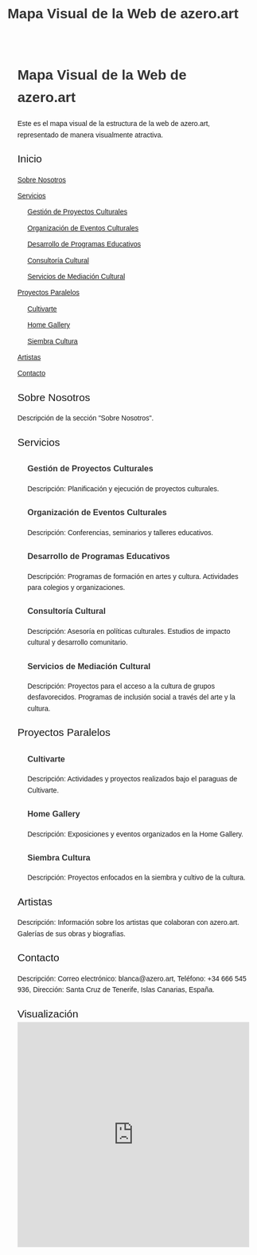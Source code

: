 # Mapa Visual de la Web de azero.art

<style>
  body {
    font-family: Arial, sans-serif;
    line-height: 1.6;
  }
  .container {
    max-width: 800px;
    margin: auto;
    padding: 20px;
  }
  h1, h2, h3, h4, h5, h6 {
    color: #333;
  }
  ul {
    list-style: none;
    padding: 0;
  }
  li {
    margin: 10px 0;
  }
  .section-title {
    font-size: 1.5em;
    margin-top: 20px;
  }
  .sub-section {
    margin-left: 20px;
  }
  iframe {
    border: 1px solid rgba(0, 0, 0, 0.1);
    width: 100%;
    height: 450px;
  }
</style>

<div class="container">
  <h1>Mapa Visual de la Web de azero.art</h1>
  <p>Este es el mapa visual de la estructura de la web de azero.art, representado de manera visualmente atractiva.</p>

  <div class="section-title">Inicio</div>
  <ul>
    <li><a href="#sobre-nosotros">Sobre Nosotros</a></li>
    <li><a href="#servicios">Servicios</a>
      <ul class="sub-section">
        <li><a href="#gestion-de-proyectos-culturales">Gestión de Proyectos Culturales</a></li>
        <li><a href="#organizacion-de-eventos-culturales">Organización de Eventos Culturales</a></li>
        <li><a href="#desarrollo-de-programas-educativos">Desarrollo de Programas Educativos</a></li>
        <li><a href="#consultoria-cultural">Consultoría Cultural</a></li>
        <li><a href="#servicios-de-mediacion-cultural">Servicios de Mediación Cultural</a></li>
      </ul>
    </li>
    <li><a href="#proyectos-paralelos">Proyectos Paralelos</a>
      <ul class="sub-section">
        <li><a href="#cultivarte">Cultivarte</a></li>
        <li><a href="#home-gallery">Home Gallery</a></li>
        <li><a href="#siembra-cultura">Siembra Cultura</a></li>
      </ul>
    </li>
    <li><a href="#artistas">Artistas</a></li>
    <li><a href="#contacto">Contacto</a></li>
  </ul>

  <div id="sobre-nosotros" class="section-title">Sobre Nosotros</div>
  <p>Descripción de la sección "Sobre Nosotros".</p>

  <div id="servicios" class="section-title">Servicios</div>

  <div id="gestion-de-proyectos-culturales" class="sub-section">
    <h3>Gestión de Proyectos Culturales</h3>
    <p>Descripción: Planificación y ejecución de proyectos culturales.</p>
  </div>

  <div id="organizacion-de-eventos-culturales" class="sub-section">
    <h3>Organización de Eventos Culturales</h3>
    <p>Descripción: Conferencias, seminarios y talleres educativos.</p>
  </div>

  <div id="desarrollo-de-programas-educativos" class="sub-section">
    <h3>Desarrollo de Programas Educativos</h3>
    <p>Descripción: Programas de formación en artes y cultura. Actividades para colegios y organizaciones.</p>
  </div>

  <div id="consultoria-cultural" class="sub-section">
    <h3>Consultoría Cultural</h3>
    <p>Descripción: Asesoría en políticas culturales. Estudios de impacto cultural y desarrollo comunitario.</p>
  </div>

  <div id="servicios-de-mediacion-cultural" class="sub-section">
    <h3>Servicios de Mediación Cultural</h3>
    <p>Descripción: Proyectos para el acceso a la cultura de grupos desfavorecidos. Programas de inclusión social a través del arte y la cultura.</p>
  </div>

  <div id="proyectos-paralelos" class="section-title">Proyectos Paralelos</div>

  <div id="cultivarte" class="sub-section">
    <h3>Cultivarte</h3>
    <p>Descripción: Actividades y proyectos realizados bajo el paraguas de Cultivarte.</p>
  </div>

  <div id="home-gallery" class="sub-section">
    <h3>Home Gallery</h3>
    <p>Descripción: Exposiciones y eventos organizados en la Home Gallery.</p>
  </div>

  <div id="siembra-cultura" class="sub-section">
    <h3>Siembra Cultura</h3>
    <p>Descripción: Proyectos enfocados en la siembra y cultivo de la cultura.</p>
  </div>

  <div id="artistas" class="section-title">Artistas</div>
  <p>Descripción: Información sobre los artistas que colaboran con azero.art. Galerías de sus obras y biografías.</p>

  <div id="contacto" class="section-title">Contacto</div>
  <p>Descripción: Correo electrónico: blanca@azero.art, Teléfono: +34 666 545 936, Dirección: Santa Cruz de Tenerife, Islas Canarias, España.</p>

  <div class="section-title">Visualización</div>
  <iframe src="https://www.figma.com/embed?embed_host=share&url=https%3A%2F%2Fwww.figma.com%2Fboard%2FXUto46Dslw0xKIcqs9Bkmy%2FUntitled%3Fnode-id%3D0-1%26t%3DWqyO23fQ0Sd9RArF-1" allowfullscreen></iframe>
</div>

